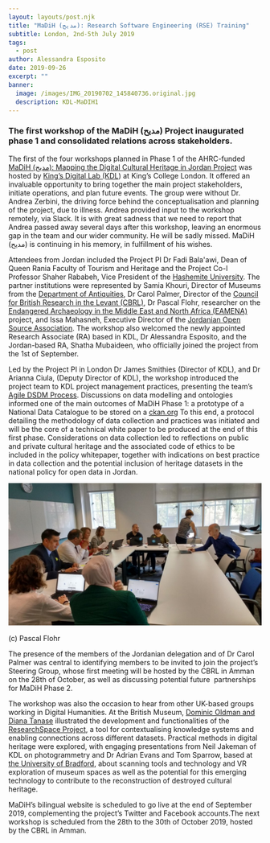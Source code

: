 ```yaml
---
layout: layouts/post.njk
title: "MaDiH (مديح): Research Software Engineering (RSE) Training"
subtitle: London, 2nd-5th July 2019
tags:
  - post
author: Alessandra Esposito
date: 2019-09-26
excerpt: ""
banner:
  image: /images/IMG_20190702_145840736.original.jpg
  description: KDL-MaDIH1
---
```


###

### The first workshop of the MaDiH (مديح) Project inaugurated phase 1 and consolidated relations across stakeholders.

The first of the four workshops planned in Phase 1 of the AHRC-funded [MaDiH (مديح): Mapping the Digital Cultural Heritage in Jordan Project](https://data.kdl.kcl.ac.uk/organization/madih) was hosted by [King’s Digital Lab (KDL](https://www.kdl.kcl.ac.uk/)) at King’s College London. It offered an invaluable opportunity to bring together the main project stakeholders, initiate operations, and plan future events. The group were without Dr. Andrea Zerbini, the driving force behind the conceptualisation and planning of the project, due to illness. Andrea provided input to the workshop remotely, via Slack. It is with great sadness that we need to report that Andrea passed away several days after this workshop, leaving an enormous gap in the team and our wider community. He will be sadly missed. MaDiH (مديح) is continuing in his memory, in fulfillment of his wishes.

Attendees from Jordan included the Project PI Dr Fadi Bala'awi, Dean of Queen Rania Faculty of Tourism and Heritage and the Project Co-I Professor Shaher Rababeh, Vice President of the [Hashemite University](https://hu.edu.jo/). The partner institutions were represented by Samia Khouri, Director of Museums from the [Department of Antiquities](http://doa.gov.jo/en/), Dr Carol Palmer, Director of the [Council for British Research in the Levant (CBRL)](http://cbrl.ac.uk), Dr Pascal Flohr, researcher on the [Endangered Archaeology in the Middle East and North Africa (EAMENA)](http://eamena.arch.ox.ac.uk/) project, and Issa Mahasneh, Executive Director of the [Jordanian Open Source Association](https://opencollective.com/josa). The workshop also welcomed the newly appointed Research Associate (RA) based in KDL, Dr Alessandra Esposito, and the Jordan-based RA, Shatha Mubaideen, who officially joined the project from the 1st of September.

Led by the Project PI in London Dr James Smithies (Director of KDL), and Dr Arianna Ciula, (Deputy Director of KDL), the workshop introduced the project team to KDL project management practices, presenting the team’s  [Agile DSDM Process](https://www.agilebusiness.org/content/philosophy-and-fundamentals). Discussions on data modelling and ontologies informed one of the main outcomes of MaDiH Phase 1: a prototype of a National Data Catalogue to be stored on a [ckan.org](https://ckan.org/) To this end, a protocol detailing the methodology of data collection and practices was initiated and will be the core of a technical white paper to be produced at the end of this first phase. Considerations on data collection led to reflections on public and private cultural heritage and the associated code of ethics to be included in the policy whitepaper, together with indications on best practice in data collection and the potential inclusion of heritage datasets in the national policy for open data in Jordan.

![KDL-MaDIH2](/images/IMG_20190702_092247060_HDR.width-1024.jpg)

(c) Pascal Flohr

The presence of the members of the Jordanian delegation and of Dr Carol Palmer was central to identifying members to be invited to join the project’s Steering Group, whose first meeting will be hosted by the CBRL in Amman on the 28th of October, as well as discussing potential future  partnerships for MaDiH Phase 2.

The workshop was also the occasion to hear from other UK-based groups working in Digital Humanities. At the British Museum, [Dominic Oldman and Diana Tanase](https://www.britishmuseum.org/research/research_projects/all_current_projects/researchspace.aspx) illustrated the development and functionalities of the [ResearchSpace Project](https://www.researchspace.org/index.html), a tool for contextualising knowledge systems and enabling connections across different datasets. Practical methods in digital heritage were explored, with engaging presentations from Neil Jakeman of KDL on photogrammetry and Dr Adrian Evans and Tom Sparrow, based at [the University of Bradford](https://www.bradford.ac.uk/archaeological-forensic-sciences/research/#d.en.61991), about scanning tools and technology and VR exploration of museum spaces as well as the potential for this emerging technology to contribute to the reconstruction of destroyed cultural heritage.

MaDiH’s bilingual website is scheduled to go live at the end of September 2019, complementing the project’s Twitter and Facebook accounts.The next workshop is scheduled from the 28th to the 30th of October 2019, hosted by the CBRL in Amman.
